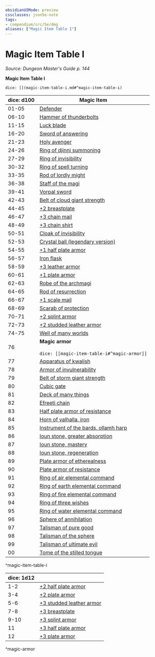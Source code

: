 ```yaml
---
obsidianUIMode: preview
cssclasses: json5e-note
tags:
- compendium/src/5e/dmg
aliases: ["Magic Item Table I"]
---
```

# Magic Item Table I
*Source: Dungeon Master's Guide p. 144*  

**Magic Item Table I**

`dice: [](magic-item-table-i.md#^magic-item-table-i)`

| dice: d100 | Magic Item |
|------------|------------|
| 01-05 | [Defender](compendium/items/defender.md) |
| 06-10 | [Hammer of thunderbolts](compendium/items/hammer-of-thunderbolts.md) |
| 11-15 | [Luck blade](compendium/items/luck-blade.md) |
| 16-20 | [Sword of answering](compendium/items/sword-of-answering.md) |
| 21-23 | [Holy avenger](compendium/items/holy-avenger.md) |
| 24-26 | [Ring of djinni summoning](compendium/items/ring-of-djinni-summoning.md) |
| 27-29 | [Ring of invisibility](compendium/items/ring-of-invisibility.md) |
| 30-32 | [Ring of spell turning](compendium/items/ring-of-spell-turning.md) |
| 33-35 | [Rod of lordly might](compendium/items/rod-of-lordly-might.md) |
| 36-38 | [Staff of the magi](compendium/items/staff-of-the-magi.md) |
| 39-41 | [Vorpal sword](compendium/items/vorpal-sword.md) |
| 42-43 | [Belt of cloud giant strength](compendium/items/belt-of-cloud-giant-strength.md) |
| 44-45 | [+2 breastplate](compendium/items/2-armor.md) |
| 46-47 | [+3 chain mail](compendium/items/3-armor.md) |
| 48-49 | [+3 chain shirt](compendium/items/3-armor.md) |
| 50-51 | [Cloak of invisibility](compendium/items/cloak-of-invisibility.md) |
| 52-53 | [Crystal ball (legendary version)](compendium/items/crystal-ball-legendary-version.md) |
| 54-55 | [+1 half plate armor](compendium/items/1-armor.md) |
| 56-57 | [Iron flask](compendium/items/iron-flask.md) |
| 58-59 | [+3 leather armor](compendium/items/3-armor.md) |
| 60-61 | [+1 plate armor](compendium/items/1-armor.md) |
| 62-63 | [Robe of the archmagi](compendium/items/robe-of-the-archmagi.md) |
| 64-65 | [Rod of resurrection](compendium/items/rod-of-resurrection.md) |
| 66-67 | [+1 scale mail](compendium/items/1-armor.md) |
| 68-69 | [Scarab of protection](compendium/items/scarab-of-protection.md) |
| 70-71 | [+2 splint armor](compendium/items/2-armor.md) |
| 72-73 | [+2 studded leather armor](compendium/items/2-armor.md) |
| 74-75 | [Well of many worlds](compendium/items/well-of-many-worlds.md) |
| 76 | **Magic armor**<br /><br />`dice: [[magic-item-table-i#^magic-armor]]` |
| 77 | [Apparatus of kwalish](compendium/items/apparatus-of-kwalish.md) |
| 78 | [Armor of invulnerability](compendium/items/armor-of-invulnerability.md) |
| 79 | [Belt of storm giant strength](compendium/items/belt-of-storm-giant-strength.md) |
| 80 | [Cubic gate](compendium/items/cubic-gate.md) |
| 81 | [Deck of many things](compendium/items/deck-of-many-things.md) |
| 82 | [Efreeti chain](compendium/items/efreeti-chain.md) |
| 83 | [Half plate armor of resistance](compendium/items/armor-of-resistance.md) |
| 84 | [Horn of valhalla, iron](compendium/items/horn-of-valhalla-iron.md) |
| 85 | [Instrument of the bards, ollamh harp](compendium/items/instrument-of-the-bards-ollamh-harp.md) |
| 86 | [Ioun stone, greater absorption](compendium/items/ioun-stone-greater-absorption.md) |
| 87 | [Ioun stone, mastery](compendium/items/ioun-stone-mastery.md) |
| 88 | [Ioun stone, regeneration](compendium/items/ioun-stone-regeneration.md) |
| 89 | [Plate armor of etherealness](compendium/items/plate-armor-of-etherealness.md) |
| 90 | [Plate armor of resistance](compendium/items/armor-of-resistance.md) |
| 91 | [Ring of air elemental command](compendium/items/ring-of-air-elemental-command.md) |
| 92 | [Ring of earth elemental command](compendium/items/ring-of-earth-elemental-command.md) |
| 93 | [Ring of fire elemental command](compendium/items/ring-of-fire-elemental-command.md) |
| 94 | [Ring of three wishes](compendium/items/ring-of-three-wishes.md) |
| 95 | [Ring of water elemental command](compendium/items/ring-of-water-elemental-command.md) |
| 96 | [Sphere of annihilation](compendium/items/sphere-of-annihilation.md) |
| 97 | [Talisman of pure good](compendium/items/talisman-of-pure-good.md) |
| 98 | [Talisman of the sphere](compendium/items/talisman-of-the-sphere.md) |
| 99 | [Talisman of ultimate evil](compendium/items/talisman-of-ultimate-evil.md) |
| 00 | [Tome of the stilled tongue](compendium/items/tome-of-the-stilled-tongue.md) |
^magic-item-table-i

| dice: 1d12 |  |
|------------|--|
| 1-2 | [+2 half plate armor](compendium/items/2-armor.md) |
| 3-4 | [+2 plate armor](compendium/items/2-armor.md) |
| 5-6 | [+3 studded leather armor](compendium/items/3-armor.md) |
| 7-8 | [+3 breastplate](compendium/items/3-armor.md) |
| 9-10 | [+3 splint armor](compendium/items/3-armor.md) |
| 11 | [+3 half plate armor](compendium/items/3-armor.md) |
| 12 | [+3 plate armor](compendium/items/3-armor.md) |
^magic-armor